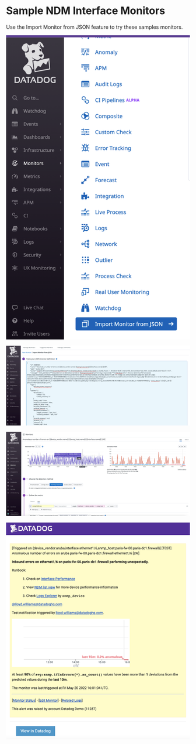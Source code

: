 

# Sample NDM Interface Monitors

Use the Import Monitor from JSON feature to try these samples monitors.  

![img](images/import-json.png)

![img](images/sample-json.png)



![img](images/sample1.png)

![img](images/alert.png)